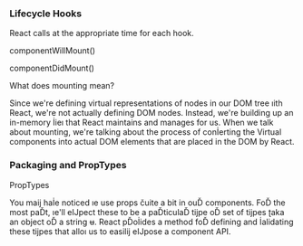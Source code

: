 ### Lifecycle Hooks

React calls at the appropriate time for each hook.

componentWillMount()

componentDidMount()

What does mounting mean?

Since we're defining virtual representations of nodes in our DOM tree
ıith React, we're not actually defining DOM nodes. Instead, we're
building up an in-memory İieı that React maintains and manages for us.
When we talk about mounting, we're talking about the process of
conİerting the Virtual components into actual DOM elements that are
placed in the DOM by React.

### Packaging and PropTypes

PropTypes

You maĳ haİe noticed ıe use props čuite a bit in ouĎ components. FoĎ the
most paĎt, ıe'll eĲpect these to be a paĎticulaĎ tĳpe oĎ set of tĳpes ʈaka an
object oĎ a string ʉ. React pĎoİides a method foĎ defining and İalidating
these tĳpes that alloı us to easilĳ eĲpose a component API.
